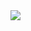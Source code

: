 <img src="https://api.superbed.cn/static/images/2020/12/17/5fdb1bce3ffa7d37b37a63bb.jpg"  div align=center />